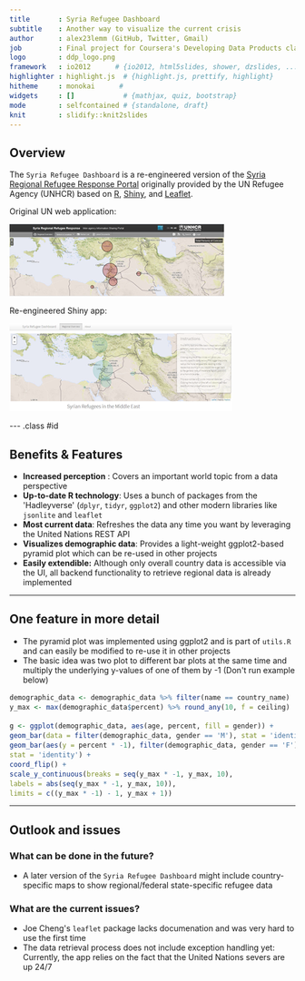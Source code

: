 ```yaml
---
title       : Syria Refugee Dashboard
subtitle    : Another way to visualize the current crisis
author      : alex23lemm (GitHub, Twitter, Gmail)
job         : Final project for Coursera's Developing Data Products class
logo        : ddp_logo.png
framework   : io2012      # {io2012, html5slides, shower, dzslides, ...}
highlighter : highlight.js  # {highlight.js, prettify, highlight}
hitheme     : monokai      # 
widgets     : []            # {mathjax, quiz, bootstrap}
mode        : selfcontained # {standalone, draft}
knit        : slidify::knit2slides
---
```


## Overview

The `Syria Refugee Dashboard` is a re-engineered version of the [Syria Regional Refugee Response Portal](http://data.unhcr.org/syrianrefugees/regional.php) originally provided by the UN Refugee Agency (UNHCR) based on [R](http://www.r-project.org/), [Shiny](http://http://shiny.rstudio.com/), and [Leaflet](http://leafletjs.com/).


Original UN web application:

![Alt text](./images/united_nations_app.png)


Re-engineered Shiny app:

![Alt text](./images/shiny_app.png)

--- .class #id 

## Benefits & Features

* __Increased perception__ : Covers an important world topic from a data perspective
* __Up-to-date R technology__: Uses a bunch of packages from the 'Hadleyverse' (`dplyr`, `tidyr`, `ggplot2`) and other modern libraries like `jsonlite` and `leaflet`
* __Most current data__: Refreshes the data any time you want by leveraging the United Nations REST API
* __Visualizes demographic data__: Provides a light-weight ggplot2-based pyramid plot which can be re-used in other projects
* __Easily extendible:__ Although only overall country data is accessible via the UI, all backend functionality to retrieve regional data is already implemented

---

## One feature in more detail

* The pyramid plot was implemented using ggplot2 and is part of `utils.R` and can easily be modified to re-use it in other projects
* The basic idea was two plot to different bar plots at the same time and multiply the underlying y-values of one of them by -1 (Don't run example below)



```r
demographic_data <- demographic_data %>% filter(name == country_name)  
y_max <- max(demographic_data$percent) %>% round_any(10, f = ceiling)

g <- ggplot(demographic_data, aes(age, percent, fill = gender)) +
geom_bar(data = filter(demographic_data, gender == 'M'), stat = 'identity')) +
geom_bar(aes(y = percent * -1), filter(demographic_data, gender == 'F'),
stat = 'identity') +
coord_flip() +
scale_y_continuous(breaks = seq(y_max * -1, y_max, 10),
labels = abs(seq(y_max * -1, y_max, 10)),
limits = c((y_max * -1) - 1, y_max + 1))
```

---

## Outlook and issues

### What can be done in the future?

* A later version of the `Syria Refugee Dashboard` might include country-specific maps to show regional/federal state-specific refugee data

### What are the current issues?

* Joe Cheng's `leaflet` package lacks documenation and was very hard to use the first time
* The data retrieval process does not include exception handling yet: Currently, the app relies on the fact that the United Nations severs are up 24/7  


